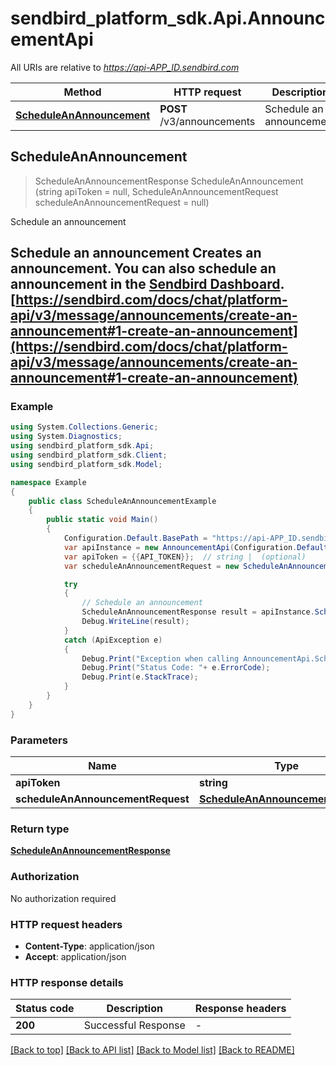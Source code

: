 # sendbird_platform_sdk.Api.AnnouncementApi

All URIs are relative to *https://api-APP_ID.sendbird.com*

Method | HTTP request | Description
------------- | ------------- | -------------
[**ScheduleAnAnnouncement**](AnnouncementApi.md#scheduleanannouncement) | **POST** /v3/announcements | Schedule an announcement



## ScheduleAnAnnouncement

> ScheduleAnAnnouncementResponse ScheduleAnAnnouncement (string apiToken = null, ScheduleAnAnnouncementRequest scheduleAnAnnouncementRequest = null)

Schedule an announcement

## Schedule an announcement  Creates an announcement. You can also schedule an announcement in the [Sendbird Dashboard](https://dashboard.sendbird.com).  [https://sendbird.com/docs/chat/platform-api/v3/message/announcements/create-an-announcement#1-create-an-announcement](https://sendbird.com/docs/chat/platform-api/v3/message/announcements/create-an-announcement#1-create-an-announcement)

### Example

```csharp
using System.Collections.Generic;
using System.Diagnostics;
using sendbird_platform_sdk.Api;
using sendbird_platform_sdk.Client;
using sendbird_platform_sdk.Model;

namespace Example
{
    public class ScheduleAnAnnouncementExample
    {
        public static void Main()
        {
            Configuration.Default.BasePath = "https://api-APP_ID.sendbird.com";
            var apiInstance = new AnnouncementApi(Configuration.Default);
            var apiToken = {{API_TOKEN}};  // string |  (optional) 
            var scheduleAnAnnouncementRequest = new ScheduleAnAnnouncementRequest(); // ScheduleAnAnnouncementRequest |  (optional) 

            try
            {
                // Schedule an announcement
                ScheduleAnAnnouncementResponse result = apiInstance.ScheduleAnAnnouncement(apiToken, scheduleAnAnnouncementRequest);
                Debug.WriteLine(result);
            }
            catch (ApiException e)
            {
                Debug.Print("Exception when calling AnnouncementApi.ScheduleAnAnnouncement: " + e.Message );
                Debug.Print("Status Code: "+ e.ErrorCode);
                Debug.Print(e.StackTrace);
            }
        }
    }
}
```

### Parameters


Name | Type | Description  | Notes
------------- | ------------- | ------------- | -------------
 **apiToken** | **string**|  | [optional] 
 **scheduleAnAnnouncementRequest** | [**ScheduleAnAnnouncementRequest**](ScheduleAnAnnouncementRequest.md)|  | [optional] 

### Return type

[**ScheduleAnAnnouncementResponse**](ScheduleAnAnnouncementResponse.md)

### Authorization

No authorization required

### HTTP request headers

- **Content-Type**: application/json
- **Accept**: application/json


### HTTP response details
| Status code | Description | Response headers |
|-------------|-------------|------------------|
| **200** | Successful Response |  -  |

[[Back to top]](#)
[[Back to API list]](../README.md#documentation-for-api-endpoints)
[[Back to Model list]](../README.md#documentation-for-models)
[[Back to README]](../README.md)

